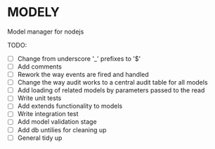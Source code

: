 # MODELY
Model manager for nodejs

TODO:
* [ ] Change from underscore '_' prefixes to '$'
* [ ] Add comments
* [ ] Rework the way events are fired and handled
* [ ] Change the way audit works to a central audit table for all models
* [ ] Add loading of related models by parameters passed to the read
* [ ] Write unit tests
* [ ] Add extends functionality to models
* [ ] Write integration test
* [ ] Add model validation stage
* [ ] Add db untilies for cleaning up
* [ ] General tidy up